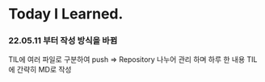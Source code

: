 # Today I Learned.

### 22.05.11 부터 작성 방식을 바뀜

TIL에 여러 파일로 구분하여 push => Repository 나누어 관리 하며 하루 한 내용 TIL에 간략히 MD로 작성
